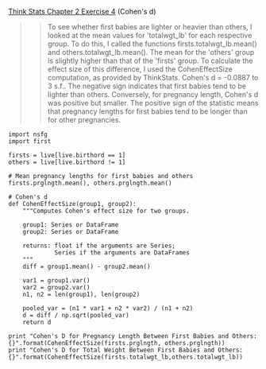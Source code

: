 [Think Stats Chapter 2 Exercise 4](http://greenteapress.com/thinkstats2/html/thinkstats2003.html#toc24) (Cohen's d)

>> To see whether first babies are lighter or heavier than others, I looked at the mean values for 'totalwgt_lb' for each respective group. To do this, I called the functions firsts.totalwgt_lb.mean() and others.totalwgt_lb.mean(). The mean for the 'others' group is slightly higher than that of the 'firsts' group.
>> To calculate the effect size of this difference, I used the CohenEffectSize computation, as provided by ThinkStats.
>> Cohen's d = -0.0887 to 3 s.f.. The negative sign indicates that first babies tend to be lighter than others.
>> Conversely, for pregnancy length, Cohen's d was positive but smaller. The positive sign of the statistic means that pregnancy lengths for first babies tend to be longer than for other pregnancies.

```
import nsfg
import first

firsts = live[live.birthord == 1]
others = live[live.birthord != 1]

# Mean pregnancy lengths for first babies and others
firsts.prglngth.mean(), others.prglngth.mean()

# Cohen's d
def CohenEffectSize(group1, group2):
    """Computes Cohen's effect size for two groups.
    
    group1: Series or DataFrame
    group2: Series or DataFrame
    
    returns: float if the arguments are Series;
             Series if the arguments are DataFrames
    """
    diff = group1.mean() - group2.mean()

    var1 = group1.var()
    var2 = group2.var()
    n1, n2 = len(group1), len(group2)

    pooled_var = (n1 * var1 + n2 * var2) / (n1 + n2)
    d = diff / np.sqrt(pooled_var)
    return d
 
print "Cohen's D for Pregnancy Length Between First Babies and Others: {}".format(CohenEffectSize(firsts.prglngth, others.prglngth)) 
print "Cohen's D for Total Weight Between First Babies and Others: {}".format(CohenEffectSize(firsts.totalwgt_lb,others.totalwgt_lb))
```
